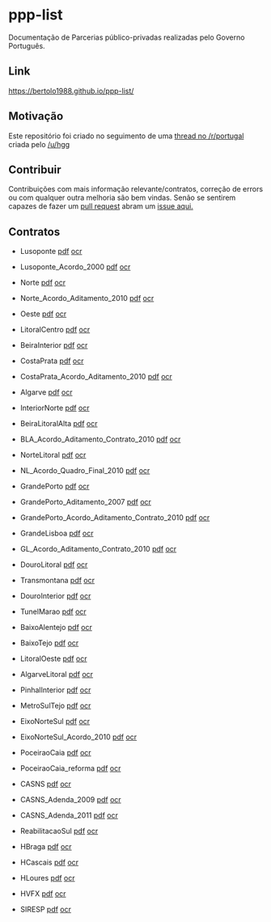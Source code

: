 # ppp-list 

Documentação de Parcerias público-privadas realizadas pelo Governo Português. 

## Link

https://bertolo1988.github.io/ppp-list/

## Motivação 

Este repositório foi criado no seguimento de uma [thread no /r/portugal](https://www.reddit.com/r/portugal/comments/83mh0q/contratos_das_ppp/) criada pelo [/u/hgg](https://www.reddit.com/user/hgg) 

## Contribuir

Contribuições com mais informação relevante/contratos, correção de errors ou com qualquer outra melhoria são bem vindas. Senão se sentirem capazes de fazer um [pull request](https://help.github.com/articles/about-pull-requests/) abram um [issue aqui.](https://github.com/bertolo1988/ppp-list/issues)


## Contratos

* Lusoponte [pdf](./pdf/Lusoponte.pdf) [ocr](./ocr/Lusoponte.doc)           

* Lusoponte_Acordo_2000 [pdf](./pdf/Lusoponte_Acordo_2000.pdf) [ocr](./ocr/Lusoponte_Acordo_2000.doc)                         

* Norte [pdf](./pdf/Norte.pdf) [ocr](./ocr/Norte.doc)

* Norte_Acordo_Aditamento_2010 [pdf](./pdf/Norte_Acordo_Aditamento_2010.pdf) [ocr](./ocr/Norte_Acordo_Aditamento_2010.pdf)           

* Oeste [pdf](./pdf/Oeste.pdf) [ocr](./ocr/Oeste.pdf)

* LitoralCentro [pdf](./pdf/LitoralCentro.pdf) [ocr](./ocr/LitoralCentro.pdf)                                        

* BeiraInterior [pdf](./pdf/BeiraInterior.pdf) [ocr](./ocr/BeiraInterior.pdf)

* CostaPrata [pdf](./pdf/CostaPrata.pdf) [ocr](./ocr/CostaPrata.pdf)        

* CostaPrata_Acordo_Aditamento_2010 [pdf](./pdf/CostaPrata_Acordo_Aditamento_2010.pdf) [ocr](./ocr/CostaPrata_Acordo_Aditamento_2010.pdf)

* Algarve [pdf](./pdf/Algarve.pdf) [ocr](./ocr/Algarve.pdf)

* InteriorNorte [pdf](./pdf/InteriorNorte.pdf) [ocr](./ocr/InteriorNorte.pdf)      

* BeiraLitoralAlta [pdf](./pdf/BeiraLitoralAlta.pdf) [ocr](./ocr/BeiraLitoralAlta.pdf)

* BLA_Acordo_Aditamento_Contrato_2010 [pdf](./pdf/BLA_Acordo_Aditamento_Contrato_2010.pdf) [ocr](./ocr/BLA_Acordo_Aditamento_Contrato_2010.pdf)

* NorteLitoral [pdf](./pdf/NorteLitoral.pdf) [ocr](./ocr/NorteLitoral.pdf)

* NL_Acordo_Quadro_Final_2010 [pdf](./pdf/NL_Acordo_Quadro_Final_2010.pdf) [ocr](./ocr/NL_Acordo_Quadro_Final_2010.pdf)  

* GrandePorto [pdf](./pdf/GrandePorto.pdf) [ocr](./ocr/GrandePorto.pdf)

* GrandePorto_Aditamento_2007 [pdf](./pdf/GrandePorto_Aditamento_2007.pdf) [ocr](./ocr/GrandePorto_Aditamento_2007.pdf) 

* GrandePorto_Acordo_Aditamento_Contrato_2010 [pdf](./pdf/GrandePorto_Acordo_Aditamento_Contrato_2010.pdf) [ocr](./ocr/GrandePorto_Acordo_Aditamento_Contrato_2010.pdf)

* GrandeLisboa [pdf](./pdf/GrandeLisboa.pdf) [ocr](./ocr/GrandeLisboa.pdf)    

* GL_Acordo_Aditamento_Contrato_2010 [pdf](./pdf/GL_Acordo_Aditamento_Contrato_2010.pdf) [ocr](./ocr/GL_Acordo_Aditamento_Contrato_2010.pdf)

* DouroLitoral [pdf](./pdf/DouroLitoral.pdf) [ocr](./ocr/DouroLitoral.pdf) 

* Transmontana [pdf](./pdf/Transmontana.pdf) [ocr](./ocr/Transmontana.pdf)

* DouroInterior [pdf](./pdf/DouroInterior.pdf) [ocr](./ocr/DouroInterior.pdf)

* TunelMarao [pdf](./pdf/TunelMarao.pdf) [ocr](./ocr/TunelMarao.pdf)                                              

* BaixoAlentejo [pdf](./pdf/BaixoAlentejo.pdf) [ocr](./ocr/BaixoAlentejo.pdf)                                        

* BaixoTejo [pdf](./pdf/BaixoTejo.pdf) [ocr](./ocr/BaixoTejo.pdf)                                                

* LitoralOeste [pdf](./pdf/LitoralOeste.pdf) [ocr](./ocr/LitoralOeste.pdf)                                          

* AlgarveLitoral [pdf](./pdf/AlgarveLitoral.pdf) [ocr](./ocr/AlgarveLitoral.pdf)                                      

* PinhalInterior [pdf](./pdf/PinhalInterior.pdf) [ocr](./ocr/PinhalInterior.pdf)                                    

* MetroSulTejo [pdf](./pdf/MetroSulTejo.pdf) [ocr](./ocr/MetroSulTejo.pdf)                                          

* EixoNorteSul [pdf](./pdf/EixoNorteSul.pdf) [ocr](./ocr/EixoNorteSul.pdf)                                          

* EixoNorteSul_Acordo_2010 [pdf](./pdf/EixoNorteSul_Acordo_2010.pdf) [ocr](./ocr/EixoNorteSul_Acordo_2010.pdf)                  

* PoceiraoCaia [pdf](./pdf/PoceiraoCaia.pdf) [ocr](./ocr/PoceiraoCaia.pdf)                                          

* PoceiraoCaia_reforma [pdf](./pdf/PoceiraoCaia_reforma.pdf) [ocr](./ocr/PoceiraoCaia_reforma.pdf)                          

* CASNS [pdf](./pdf/CASNS.pdf) [ocr](./ocr/CASNS.pdf)                                                       

* CASNS_Adenda_2009 [pdf](./pdf/CASNS_Adenda_2009.pdf) [ocr](./ocr/CASNS_Adenda_2009.pdf)                                

* CASNS_Adenda_2011 [pdf](./pdf/CASNS_Adenda_2011.pdf) [ocr](./ocr/CASNS_Adenda_2011.pdf)                                

* ReabilitacaoSul [pdf](./pdf/ReabilitacaoSul.pdf) [ocr](./ocr/ReabilitacaoSul.pdf)                                    

* HBraga [pdf](./pdf/HBraga.pdf) [ocr](./ocr/HBraga.pdf)                                                      

* HCascais [pdf](./pdf/HCascais.pdf) [ocr](./ocr/HCascais.pdf)                                                  

* HLoures [pdf](./pdf/HLoures.pdf) [ocr](./ocr/HLoures.pdf)                                                    

* HVFX [pdf](./pdf/HVFX.pdf) [ocr](./ocr/HVFX.pdf)                                                          

* SIRESP [pdf](./pdf/SIRESP.pdf) [ocr](./ocr/SIRESP.pdf)
